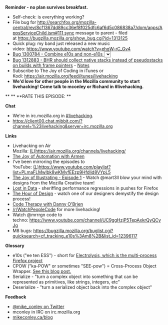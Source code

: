 **Reminder - no plan survives breakfast.**

- Self-check: is everything working?
- File bug for http://searchfox.org/mozilla-central/rev/8cf1367dd89cc36ef8f025dfc6af6d5c086838a7/dom/apps/AppsServiceChild.jsm#111 sync message to parent - filed at https://bugzilla.mozilla.org/show_bug.cgi?id=1313125
- Quick plug: my band just released a new music video: https://www.youtube.com/watch?v=ehqW-rC_Gv4
- [Bug 1300784 - Combine e10s and non-e10s <select> dropdown mechanisms](https://bugzilla.mozilla.org/show_bug.cgi?id=1300784) - [Notes](https://www.evernote.com/l/AbKanNHm2s1F3ZaYaDCSCG37NeXsWwVuRDs)
    - MSU hackers Fred (Fred_) and Mike (miguel) have done most of the work!
    - Weird bug that I will now demonstrate
- [Bug 1312883 - BHR should collect native stacks instead of pseudostacks on builds with frame pointers](https://bugzilla.mozilla.org/show_bug.cgi?id=1312883) - [Notes](https://www.evernote.com/l/AbL2n3HyUx1L1JI6-Y8oog0VPM2sLWb4c-A)
- Subscribe to The Joy of Coding in iTunes or Kodi: https://air.mozilla.org/feed/itunes/livehacking
- **We'd love for other people in the Mozilla community to start livehacking! Come talk to mconley or Richard in #livehacking.**

**
**
**RATE THIS EPISODE: **

**Chat**

- We're in irc.mozilla.org in [#livehacking](http://client00.chat.mibbit.com/?channel=%23livehacking&server=irc.mozilla.org).
- https://client00.chat.mibbit.com/?channel=%23livehacking&server=irc.mozilla.org

**Links**

- Livehacking on Air Mozilla: [(L)](https://air.mozilla.org/channels/livehacking/)https://air.mozilla.org/channels/livehacking/
- [The Joy of Automation with Armen](https://www.youtube.com/channel/UCBgCmdvPaoYyha7JI33rfDQ)
- I've been mirroring the episodes to YouTube: [(L)](https://www.youtube.com/playlist?list=PLmaFLMwlbk8wKMvfEEzp9Hfdlid8VYpL5)https://www.youtube.com/playlist?list=PLmaFLMwlbk8wKMvfEEzp9Hfdlid8VYpL5
- [The Joy of Illustrating - Episode 1](https://www.youtube.com/watch?v=5g82nBPNVbc) - Watch @mart3ll blow your mind with designs from the Mozilla Creative team!
- [Lost in Data](https://air.mozilla.org/lost-in-data-episode-1/) - sheriffing performance regressions in pushes for Firefox
- [The Hour of Design](https://www.youtube.com/watch?v=8_Ld4hOU1QU) - watch one of our designers demystify the design process!
- [Code Therapy with Danny O'Brien](https://www.youtube.com/channel/UCDShi-SQdFVRnQrMla9G_kQ)
- [/r/WatchPeopleCode](https://www.reddit.com/r/WatchPeopleCode) for more livehacking!
- Watch @mrrrgn code to techno: https://www.youtube.com/channel/UC9ggHzjP5TepAxkrQyQCyJg
- M8 bugs: https://bugzilla.mozilla.org/buglist.cgi?quicksearch=cf_tracking_e10s%3Am8%2B&list_id=12396117

**Glossary**

- e10s ("ee ten ESS") - short for [Electrolysis, which is the multi-process Firefox project](https://wiki.mozilla.org/Electrolysis)
- CPOW ("ka-POW" or sometimes "SEE-pow") = Cross-Process Object Wrapper. [See this blog post.](http://mikeconley.ca/blog/2015/02/17/on-unsafe-cpow-usage-in-firefox-desktop-and-why-is-my-nightly-so-sluggish-with-e10s-enabled/)
- Serialize - "turn a complex object into something that can be represented as primitives, like strings, integers, etc"
- Deserialize - "turn a serialized object back into the complex object"

**Feedback**

- [@mike_conley on Twitter](https://twitter.com/mike_conley)
- mconley in IRC on irc.mozilla.org
- [mikeconley.ca/blog](http://mikeconley.ca/blog/)